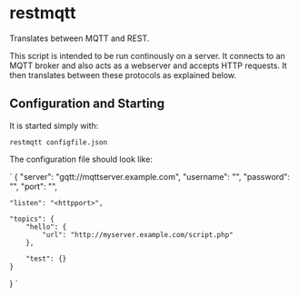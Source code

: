 # restmqtt
Translates between MQTT and REST.

This script is intended to be run continously on a server. It connects to an MQTT broker and also acts as a webserver and accepts HTTP requests. It then translates between these protocols as explained below.

## Configuration and Starting

It is started simply with:

    restmqtt configfile.json

The configuration file should look like:

`
{
	"server": "gqtt://mqttserver.example.com",
	"username": "<mqttuser>",
	"password": "<mqttpassword>",
	"port": "<mqttport>",

	"listen": "<httpport>",

	"topics": {
		"hello": {
			"url": "http://myserver.example.com/script.php"
		},

		"test": {}
	}
}
`
